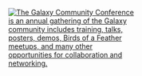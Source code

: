 <div class="img-sizer" style="width: 50%">

[![The Galaxy Community Conference is an annual gathering of the Galaxy community includes training, talks, posters, demos, Birds of a Feather meetups, and many other opportunities for collaboration and networking.](/images/events/gcc2022/gcc2022-key-dates.png)](/events/gcc2022/)

</div>
